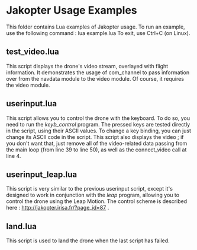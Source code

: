 # Jakopter Usage Examples
This folder contains Lua examples of Jakopter usage.
To run an example, use the following command :
lua example.lua
To exit, use Ctrl+C (on Linux).

## test_video.lua
This script displays the drone's video stream, overlayed with flight information.
It demonstrates the usage of com_channel to pass information over
from the navdata module to the video module.
Of course, it requires the video module.

## userinput.lua
This script allows you to control the drone with the keyboard.
To do so, you need to run the *keyb_control* program.
The pressed keys are tested directly in the script, using their ASCII values.
To change a key binding, you can just change its ASCII code in the script.
This script also displays the video ; if you don't want that,
just remove all of the video-related data passing from the main loop (from line 39 to line 50),
as well as the connect_video call at line 4.

## userinput_leap.lua
This script is very similar to the previous userinput script, except it's designed to work
in conjunction with the *leap* program, allowing you to control the drone using the Leap Motion.
The control scheme is described here : http://jakopter.irisa.fr/?page_id=87 .

## land.lua

This script is used to land the drone when the last script has failed.